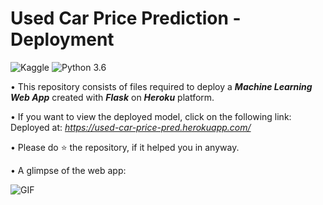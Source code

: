 # Used Car Price Prediction - Deployment
![Kaggle](https://img.shields.io/badge/Dataset-Kaggle-blue.svg) ![Python 3.6](https://img.shields.io/badge/Python-3.6-brightgreen.svg) 

• This repository consists of files required to deploy a ___Machine Learning Web App___ created with ___Flask___ on ___Heroku___ platform.

• If you want to view the deployed model, click on the following link:<br />
Deployed at: _https://used-car-price-pred.herokuapp.com/_

• Please do ⭐ the repository, if it helped you in anyway.

• A glimpse of the web app:

![GIF](readme_resources/predicting-genre-web-app.gif)

